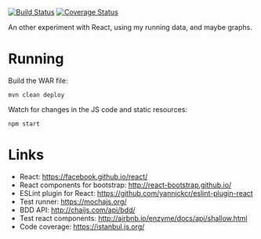 [![Build Status](https://travis-ci.org/freongrr/run-dashboard.svg)](https://travis-ci.org/freongrr/run-dashboard) [![Coverage Status](https://coveralls.io/repos/github/freongrr/run-dashboard/badge.svg)](https://coveralls.io/github/freongrr/run-dashboard)

An other experiment with React, using my running data, and maybe graphs.

Running
=======

Build the WAR file:

    mvn clean deploy

Watch for changes in the JS code and static resources:

    npm start

Links
=====

* React: https://facebook.github.io/react/
* React components for bootstrap: http://react-bootstrap.github.io/
* ESLint plugin for React: https://github.com/yannickcr/eslint-plugin-react
* Test runner: https://mochajs.org/
* BDD API: http://chaijs.com/api/bdd/
* Test react components: http://airbnb.io/enzyme/docs/api/shallow.html
* Code coverage: https://istanbul.js.org/
